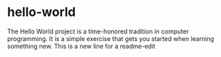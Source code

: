 # hello-world
The Hello World project is a time-honored tradition in computer programming. It is a simple exercise that gets you started when learning something new.
This is a new line for a readme-edit
